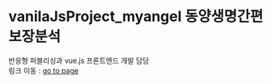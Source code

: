 # vanilaJsProject_myangel 동양생명간편보장분석

반응형 퍼블리싱과 vue.js 프론트엔드 개발 담당</br>
링크 이동 : <a href="https://nyhya.cafe24.com/project/project04/mobile/index.html" target="_blank">go to page</a>

